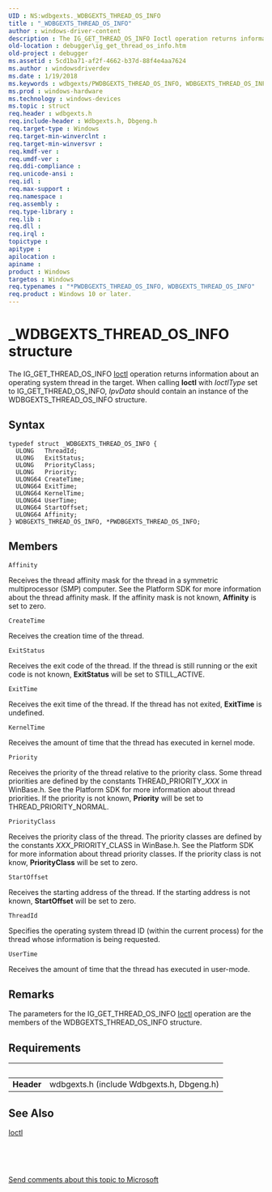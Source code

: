 ```yaml
---
UID : NS:wdbgexts._WDBGEXTS_THREAD_OS_INFO
title : "_WDBGEXTS_THREAD_OS_INFO"
author : windows-driver-content
description : The IG_GET_THREAD_OS_INFO Ioctl operation returns information about an operating system thread in the target. When calling Ioctl with IoctlType set to IG_GET_THREAD_OS_INFO, IpvData should contain an instance of the WDBGEXTS_THREAD_OS_INFO structure.
old-location : debugger\ig_get_thread_os_info.htm
old-project : debugger
ms.assetid : 5cd1ba71-af2f-4662-b37d-88f4e4aa7624
ms.author : windowsdriverdev
ms.date : 1/19/2018
ms.keywords : wdbgexts/PWDBGEXTS_THREAD_OS_INFO, WDBGEXTS_THREAD_OS_INFO structure [Windows Debugging], PWDBGEXTS_THREAD_OS_INFO structure pointer [Windows Debugging], WDBGEXTS_THREAD_OS_INFO, debugger.ig_get_thread_os_info, WdbgExts_Ref_dfcc01ec-d4f4-4eba-adb5-d729f951f502.xml, wdbgexts/WDBGEXTS_THREAD_OS_INFO, *PWDBGEXTS_THREAD_OS_INFO, PWDBGEXTS_THREAD_OS_INFO, _WDBGEXTS_THREAD_OS_INFO
ms.prod : windows-hardware
ms.technology : windows-devices
ms.topic : struct
req.header : wdbgexts.h
req.include-header : Wdbgexts.h, Dbgeng.h
req.target-type : Windows
req.target-min-winverclnt : 
req.target-min-winversvr : 
req.kmdf-ver : 
req.umdf-ver : 
req.ddi-compliance : 
req.unicode-ansi : 
req.idl : 
req.max-support : 
req.namespace : 
req.assembly : 
req.type-library : 
req.lib : 
req.dll : 
req.irql : 
topictype : 
apitype : 
apilocation : 
apiname : 
product : Windows
targetos : Windows
req.typenames : "*PWDBGEXTS_THREAD_OS_INFO, WDBGEXTS_THREAD_OS_INFO"
req.product : Windows 10 or later.
---
```


# _WDBGEXTS_THREAD_OS_INFO structure
The IG_GET_THREAD_OS_INFO <a href="..\wdbgexts\nc-wdbgexts-pwindbg_ioctl_routine.md">Ioctl</a> operation returns information about an operating system thread in the target.  When calling <b>Ioctl</b> with <i>IoctlType</i> set to IG_GET_THREAD_OS_INFO, <i>IpvData</i> should contain an instance of the WDBGEXTS_THREAD_OS_INFO structure.

## Syntax
````
typedef struct _WDBGEXTS_THREAD_OS_INFO {
  ULONG   ThreadId;
  ULONG   ExitStatus;
  ULONG   PriorityClass;
  ULONG   Priority;
  ULONG64 CreateTime;
  ULONG64 ExitTime;
  ULONG64 KernelTime;
  ULONG64 UserTime;
  ULONG64 StartOffset;
  ULONG64 Affinity;
} WDBGEXTS_THREAD_OS_INFO, *PWDBGEXTS_THREAD_OS_INFO;
````

## Members


`Affinity`

Receives the thread affinity mask for the thread in a symmetric multiprocessor (SMP) computer.  See the Platform SDK for more information about the thread affinity mask.  If the affinity mask is not known, <b>Affinity</b> is set to zero.

`CreateTime`

Receives the creation time of the thread.

`ExitStatus`

Receives the exit code of the thread.  If the thread is still running or the exit code is not known, <b>ExitStatus</b> will be set to STILL_ACTIVE.

`ExitTime`

Receives the exit time of the thread.  If the thread has not exited, <b>ExitTime</b> is undefined.

`KernelTime`

Receives the amount of time that the thread has executed in kernel mode.

`Priority`

Receives the priority of the thread relative to the priority class.  Some thread priorities are defined by the constants THREAD_PRIORITY_<i>XXX</i> in WinBase.h.  See the Platform SDK for more information about thread priorities.  If the priority is not known, <b>Priority</b> will be set to THREAD_PRIORITY_NORMAL.

`PriorityClass`

Receives the priority class of the thread.  The priority classes are defined by the constants <i>XXX</i>_PRIORITY_CLASS in WinBase.h.  See the Platform SDK for more information about thread priority classes.  If the priority class is not know, <b>PriorityClass</b> will be set to zero.

`StartOffset`

Receives the starting address of the thread.  If the starting address is not known, <b>StartOffset</b> will be set to zero.

`ThreadId`

Specifies the operating system thread ID (within the current process) for the thread whose information is being requested.

`UserTime`

Receives the amount of time that the thread has executed in user-mode.

## Remarks
The parameters for the IG_GET_THREAD_OS_INFO <a href="..\wdbgexts\nc-wdbgexts-pwindbg_ioctl_routine.md">Ioctl</a> operation are the members of the WDBGEXTS_THREAD_OS_INFO structure.

## Requirements
| &nbsp; | &nbsp; |
| ---- |:---- |
| **Header** | wdbgexts.h (include Wdbgexts.h, Dbgeng.h) |

## See Also

<a href="..\wdbgexts\nc-wdbgexts-pwindbg_ioctl_routine.md">Ioctl</a>

 

 

<a href="mailto:wsddocfb@microsoft.com?subject=Documentation%20feedback [debugger\debugger]:%20WDBGEXTS_THREAD_OS_INFO structure%20 RELEASE:%20(1/19/2018)&amp;body=%0A%0APRIVACY STATEMENT%0A%0AWe use your feedback to improve the documentation. We don't use your email address for any other purpose, and we'll remove your email address from our system after the issue that you're reporting is fixed. While we're working to fix this issue, we might send you an email message to ask for more info. Later, we might also send you an email message to let you know that we've addressed your feedback.%0A%0AFor more info about Microsoft's privacy policy, see http://privacy.microsoft.com/en-us/default.aspx." title="Send comments about this topic to Microsoft">Send comments about this topic to Microsoft</a>